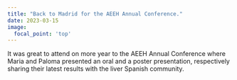 ```yaml
---
title: "Back to Madrid for the AEEH Annual Conference."
date: 2023-03-15
image:
  focal_point: 'top'
---
```


It was great to attend on more year to the AEEH Annual Conference where Maria and Paloma presented an oral and a poster presentation, respectively sharing their latest results with the liver Spanish community.